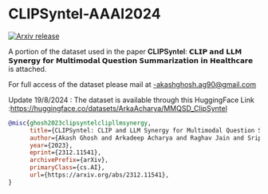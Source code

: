 # CLIPSyntel-AAAI2024
<p align="left">
    <a href="https://arxiv.org/abs/2312.11541">
        <img alt="Arxiv release" src="https://img.shields.io/badge/arXiv-2305.14251-b31b1b.svg">
    </a>
  
</p>
A portion of the dataset used in the paper 𝐂𝐋𝐈𝐏𝐒𝐲𝐧𝐭𝐞𝐥: 𝗖𝗟𝗜𝗣 𝗮𝗻𝗱 𝗟𝗟𝗠 𝗦𝘆𝗻𝗲𝗿𝗴𝘆 𝗳𝗼𝗿 𝗠𝘂𝗹𝘁𝗶𝗺𝗼𝗱𝗮𝗹 𝗤𝘂𝗲𝘀𝘁𝗶𝗼𝗻 𝗦𝘂𝗺𝗺𝗮𝗿𝗶𝘇𝗮𝘁𝗶𝗼𝗻 𝗶𝗻 𝗛𝗲𝗮𝗹𝘁𝗵𝗰𝗮𝗿𝗲 is attached.


For full access of the dataset please mail at -akashghosh.ag90@gmail.com

Update 19/8/2024 : The dataset is available through this HuggingFace Link :https://huggingface.co/datasets/ArkaAcharya/MMQSD_ClipSyntel

```bibtex
@misc{ghosh2023clipsyntelclipllmsynergy,
      title={CLIPSyntel: CLIP and LLM Synergy for Multimodal Question Summarization in Healthcare}, 
      author={Akash Ghosh and Arkadeep Acharya and Raghav Jain and Sriparna Saha and Aman Chadha and Setu Sinha},
      year={2023},
      eprint={2312.11541},
      archivePrefix={arXiv},
      primaryClass={cs.AI},
      url={https://arxiv.org/abs/2312.11541}, 
}
```
